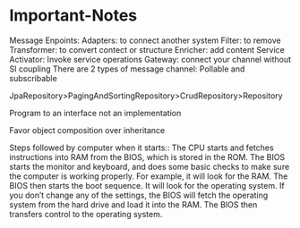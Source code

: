 # Important-Notes
Message Enpoints:
Adapters: to connect another system
Filter: to remove
Transformer: to convert contect or structure
Enricher: add content
Service Activator: Invoke service operations
Gateway: connect your channel without SI coupling
There are 2 types of message channel: Pollable and subscribable 

JpaRepository>PagingAndSortingRepository>CrudRepository>Repository 

Program to an interface not an implementation

Favor object composition over inheritance

Steps followed by computer when it starts::
The CPU starts and fetches instructions into RAM from the BIOS, which is stored in the ROM.
The BIOS starts the monitor and keyboard, and does some basic checks to make sure the computer is working properly. For example, it will look for the RAM.
The BIOS then starts the boot sequence. It will look for the operating system.
If you don’t change any of the settings, the BIOS will fetch the operating system from the hard drive and load it into the RAM.
The BIOS then transfers control to the operating system.
